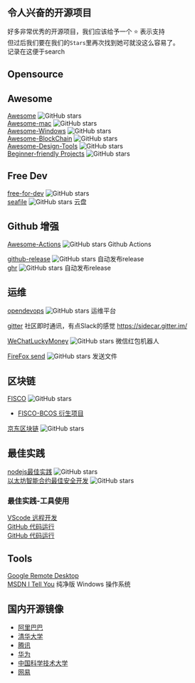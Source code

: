 令人兴奋的开源项目
----------------------
好多非常优秀的开源项目，我们应该给予一个 ⭐️ 表示支持  
但过后我们要在我们的`Stars`里再次找到她可就没这么容易了。  
记录在这便于search

Opensource
--------

## Awesome

[Awesome](https://github.com/sindresorhus/awesome)
![GitHub stars](https://img.shields.io/github/stars/sindresorhus/awesome?style=flat-square)  
[Awesome-mac](https://github.com/jaywcjlove/awesome-mac/)
![GitHub stars](https://img.shields.io/github/stars/jaywcjlove/awesome-mac?style=flat-square)    
[Awesome-Windows](https://github.com/Awesome-Windows/Awesome)
![GitHub stars](https://img.shields.io/github/stars/Awesome-Windows/Awesome?style=flat-square)  
[Awesome-BlockChain](https://github.com/chaozh/awesome-blockchain-cn)
![GitHub stars](https://img.shields.io/github/stars/chaozh/awesome-blockchain-cn?style=flat-square)  
[Awesome-Design-Tools](https://github.com/LisaDziuba/Awesome-Design-Tools)
![GitHub stars](https://img.shields.io/github/stars/LisaDziuba/Awesome-Design-Tools?style=flat-square)  
[Beginner-friendly Projects](https://github.com/MunGell/awesome-for-beginners)
![GitHub stars](https://img.shields.io/github/stars/MunGell/awesome-for-beginners?style=flat-square)  

## Free Dev

[free-for-dev](https://github.com/ripienaar/free-for-dev)
![GitHub stars](https://img.shields.io/github/stars/ripienaar/free-for-dev?style=flat-square)   
[seafile](https://github.com/haiwen/seafile)
![GitHub stars](https://img.shields.io/github/stars/haiwen/seafile?style=flat-square)
云盘    

## Github 增强

[Awesome-Actions](https://github.com/sdras/awesome-actions)
![GitHub stars](https://img.shields.io/github/stars/sdras/awesome-actions?style=flat-square)
Github Actions

[github-release](https://github.com/aktau/github-release)
![GitHub stars](https://img.shields.io/github/stars/aktau/github-release?style=flat-square)
自动发布release  
[ghr](https://github.com/tcnksm/ghr)
![GitHub stars](https://img.shields.io/github/stars/tcnksm/ghr?style=flat-square)
自动发布release


## 运维
[opendevops](https://github.com/opendevops-cn/opendevops)
![GitHub stars](https://img.shields.io/github/stars/opendevops-cn/opendevops?style=flat-square)
运维平台

[gitter](https://gitter.im/) 社区即时通讯，有点Slack的感觉 https://sidecar.gitter.im/


[WeChatLuckyMoney](https://github.com/geeeeeeeeek/WeChatLuckyMoney)
![GitHub stars](https://img.shields.io/github/stars/geeeeeeeeek/WeChatLuckyMoney?style=flat-square)
微信红包机器人

[FireFox send](https://github.com/mozilla/send)
![GitHub stars](https://img.shields.io/github/stars/mozilla/send?style=flat-square)
发送文件


##  区块链
[FISCO](https://github.com/FISCO-BCOS/FISCO-BCOS)
![GitHub stars](https://img.shields.io/github/stars/FISCO-BCOS/FISCO-BCOS?style=flat-square)  
  - [FISCO-BCOS 衍生项目](https://github.com/WeBankFinTech)  

[京东区块链](https://github.com/blockchain-jd-com/jdchain)
![GitHub stars](https://img.shields.io/github/stars/blockchain-jd-com/jdchain?style=flat-square)  


## 最佳实践
[nodejs最佳实践](https://github.com/goldbergyoni/nodebestpractices)
![GitHub stars](https://img.shields.io/github/stars/goldbergyoni/nodebestpractices?style=flat-square)  
[以太坊智能合约最佳安全开发](https://github.com/ConsenSys/smart-contract-best-practices)
![GitHub stars](https://img.shields.io/github/stars/ConsenSys/smart-contract-best-practices?style=flat-square)  
### 最佳实践-工具使用
[VScode 远程开发](https://code.visualstudio.com/docs/remote/ssh)  
[GitHub 代码运行](https://www.gitpod.io/)  
[GitHub 代码运行](https://repl.it/)

Tools
---------
[Google Remote Desktop](https://remotedesktop.google.com/)  
[MSDN I Tell You](https://msdn.itellyou.cn/) 纯净版 Windows 操作系统

国内开源镜像
-----------
* [阿里巴巴](https://developer.aliyun.com/mirror/)
* [清华大学](https://mirrors.tuna.tsinghua.edu.cn/)
* [腾讯](https://mirrors.cloud.tencent.com/)
* [华为](https://mirrors.huaweicloud.com/)
* [中国科学技术大学](https://mirrors.ustc.edu.cn/)
* [网易](http://mirrors.cn99.com/)
